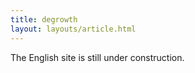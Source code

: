 ```yaml
---
title: degrowth
layout: layouts/article.html
---
```


The English site is still under construction.
